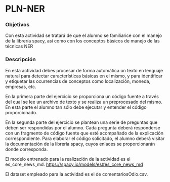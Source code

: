# PLN-NER

### Objetivos

Con esta actividad se tratará de que el alumno se familiarice con el manejo de la librería spacy, así como con los conceptos básicos de manejo de las técnicas NER

### Descripción

En esta actividad debes procesar de forma automática un texto en lenguaje natural para detectar características básicas en el mismo, y para identificar y etiquetar las ocurrencias de conceptos como localización, moneda, empresas, etc.

En la primera parte del ejercicio se proporciona un código fuente a través del cual se lee un archivo de texto y se realiza un preprocesado del mismo. En esta parte el alumno tan sólo debe ejecutar y entender el código proporcionado.

En la segunda parte del ejercicio se plantean una serie de preguntas que deben ser respondidas por el alumno. Cada pregunta deberá responderse con un fragmento de código fuente que esté acompañado de la explicación correspondiente. Para elaborar el código solicitado, el alumno deberá visitar la documentación de la librería spacy, cuyos enlaces se proporcionarán donde corresponda.

El modelo entrenado para la realización de la actividad es el es_core_news_md.
https://spacy.io/models/es#es_core_news_md

El dataset empleado para la actividad es el de comentariosOdio.csv.
